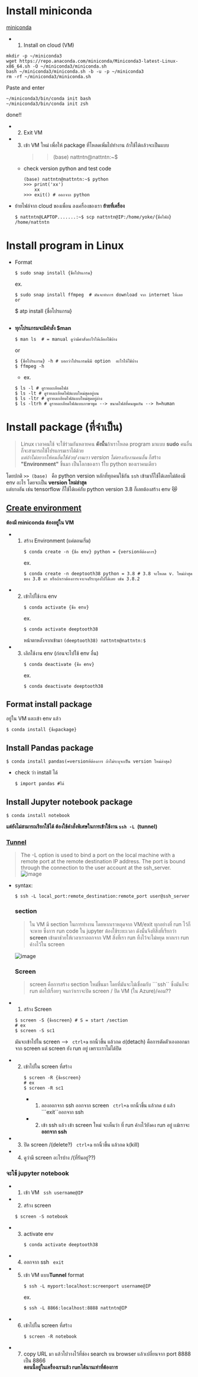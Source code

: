 # Install miniconda
[miniconda](https://docs.anaconda.com/free/miniconda/)
- 1. Install on cloud (VM)
```
mkdir -p ~/miniconda3
wget https://repo.anaconda.com/miniconda/Miniconda3-latest-Linux-x86_64.sh -O ~/miniconda3/miniconda.sh
bash ~/miniconda3/miniconda.sh -b -u -p ~/miniconda3
rm -rf ~/miniconda3/miniconda.sh
```
Paste and enter
```
~/miniconda3/bin/conda init bash
~/miniconda3/bin/conda init zsh
```
done!!
- 2. Exit VM
- 3. เข้า VM ใหม่ เพื่อให้ package ที่โหลดเพิ่มไปทำงาน
     ถ้าใช้ได้เเล้วจะเป็นแบบ
     >> (base) nattntn@nattntn:~$
   - check version python and test code
     ```
     (base) nattntn@nattntn:~$ python
     >>> print('xx')
         xx
     >>> exit() # ออกจาก python
     ```
- ย้ายไฟล์จาก cloud ของเพื่อน ลงเครื่องของเรา
  **ย้ายที่เครื่อง**
  ```
  $ nattntn@LAPTOP.......:~$ scp nattntn@IP:/home/yoke/{ชื่อไฟล์} /home/nattntn
  ```

# Install program in Linux 
- Format
  ```
  $ sudo snap install {ชื่อโปรแกรม}
  ```
  ex.
  ```
  $ sudo snap install ffmpeg  # มันจะทำการ download จาก internet ให้เลย
  or
  ```
  $ atp install {ชื่อโปรแกรม}
  ```
- **ทุกโปรแกรมจะมีคำสั่ง $man**
  ```
  $ man ls  # = manual ดูว่ามีคำสั่งอะไรให้เลือกใช้บ้าง
  ```
  or
  ```
  $ {ชื่อโปรแกรม} -h # บอกว่าโปรแกรมนี้มี option  อะไรให้ใช้บ้าง
  $ ffmpeg -h
  ```
  - ex.
  ```
  $ ls -l # ดูรายละเอียดไฟล์
  $ ls -lt # ดูรายละเอียดไฟล์แบบใหม่สุดอยู่บน
  $ ls -ltr # ดูรายละเอียดไฟล์แบบใหม่สุดอยู่ล่าง
  $ ls -ltrh # ดูรายละเอียดไฟล์แบบภาษาพูด --> ขนาดไฟล์ที่คนพูดกัน --> h=human
  ```
# Install package (ที่จำเป็น)
> Linux เวลาคนใช้ จะใช้ร่วมกันหลายคน **ดังนั้น**ถ้าเราโหลด program มาแบบ **sudo** คนอื่นก็จะสามารถใช้โปรแกรมเราได้ด้วย  
> *แต่ถ้าไม่อยากให้คนอื่นใช้ด้วย/งานเรา version ไม่ตรงกับงานคนอื่น* ก็สร้าง **"Environment"** ขึ้นมา เป็นโลกของเรา 1ใบ python ของเราคนเดียว

โดยปกติ
```>> (base) ```  คือ python version หลักที่ทุกคนใช้กัน ```ssh``` เข้ามาก็ใช้ได้เลยไม่ต้องมี env อะไร โดยจะเป็น **version ใหม่ล่าสุด**  
แต่บางอัน เช่น tensorflow ก็ใช้ได้เเค่กับ python version 3.8 ก็เลยต้องสร้าง env 😿

## [Create environment](https://conda.io/projects/conda/en/latest/user-guide/tasks/manage-environments.html#activating-an-environment)
**ต้องมี miniconda** **ต้องอยู่ใน VM**  
- 1. สร้าง Environment (แค่ตอนเริ่ม)
     ```
     $ conda create -n {ชื่อ env} python = {versionที่ต้องการ}
     ```
     ex.
     ```
     $ conda create -n deeptooth38 python = 3.8 # 3.8 จะโหลด v. ใหม่ล่าสุดของ 3.8 มา หรือถ้าเราต้องการเจาะจงก็ระบุลงไปได้เลย เช่น 3.8.2
     ```
- 2. เข้าไปใช้งาน env
       ```
       $ conda activate {ชื่อ env}
       ```
       ex.
       ```
       $ conda activate deeptooth38
       ```
       หน้าตาหลังจากเข้ามา ```(deeptooth38) nattntn@nattntn:$```
- 3. เลิกใช้งาน env (ก่อนจะไปใช้ env อื่น)
      ```
      $ conda deactivate {ชื่อ env}
      ```
      ex.
      ```
      $ conda deactivate deeptooth38
      ```
## Format install package
อยู่ใน VM และเข้า env แล้ว
```
$ conda install {ชื่อpackage}
```

## Install Pandas package
```
$ conda install pandas(=versionที่ต้องการ ถ้าไม่ระบุจะเป็น version ใหม่ล่าสุด)
```
- check ว่า install ได้
  ```
  $ import pandas #ได้
  ```
## Install Jupyter notebook package
```
$ conda install notebook
```
**แต่ยังไม่สามารถเรียกใช้ได้ ต้องใช้คำสั่งพิเศษในการเข้าใช้งาน ```ssh -L ```(tunnel)**

### [Tunnel](https://www.techtarget.com/searchsecurity/tutorial/How-to-use-SSH-tunnels-to-cross-network-boundaries#:~:text=The%20%2DL%20option%20is%20used,to%20access%20a%20remote%20resource.)
> The -L option is used to bind a port on the local machine with a remote port at the remote destination IP address. The port is bound through the connection to the user account at the ssh_server.  
![image](https://github.com/nattntn/AIPrototype2023/blob/main/lecture/ssh_local_port_forwarding_tunnel.png)

- syntax:
  ```
  $ ssh -L local_port:remote_destination:remote_port user@ssh_server
  ```

  ### section
  > ใน VM มี section ในการทำงาน โดยหากเราหลุดจาก VM/exit ทุกอย่างที่ run ไว้ก็จะหาย
    ซึ่งการ run code ใน jupyter ต้องใช้ระยะเวลา ดังนั้นจึงทีสิ่งที่เรียกว่า **screen** เข้ามาช่วยให้เวลาเราออกจาก VM สิ่งที่เรา run ทิ้งไว้จะไม่หยุด หากเรา run ค้างไว้ใน screen
  
  ![image](https://github.com/nattntn/AIPrototype2023/blob/main/lecture/section.jpg)
  
  ### Screen
  > screen  คือการสร้าง section ใหม่ขึ้นมา โดยที่มันจะไม่เชื่อมกับ ```ssh`` ซึ่งมันก็จะ run ต่อไปเรื่อยๆ จนกว่าเราจะปิด screen / ปิด VM (ใน Azure)/คอม??
- 1. สร้าง Screen
    ```
    $ screen -S {ชื่อscreen} # S = start /section
    # ex
    $ screen -S sc1
    ```
    มันจะเข้าไปใน screen --> ``` ctrl+a``` ยกนิ้วขึ้น แล้วกด ```d```(detach) คือการตัดตัวเองออกมาจาก screen แต่ screen ยัง  run อยู่ เพราะเราไม่ได้ปิด
- 2. เข้าไปใน screen ที่สร้าง
     ```
     $ screen -R {ชื่อscreen}
     # ex
     $ screen -R sc1
     ```
     - 1. ลองออกจาก ssh
       ออกจาก screen ``` ctrl+a``` ยกนิ้วขึ้น แล้วกด ```d``` แล้ว ```exit``ออกจาก ssh
     - 2. เข้า ssh แล้ว เข้า screen ใหม่ จะเห็นว่า ที่ run ค้างไว้ยังคง run อยู่ เเม้เราจะ**ออกจาก ssh**
- 3. ปิด screen /(delete?)
     ``` ctrl+a``` ยกนิ้วขึ้น แล้วกด ```k```(kill)
- 4. ดูว่ามี screen อะไรบ้าง /(ที่รันอยู่??)

### จะใช้ jupyter notebook
- 1. เข้า VM
     ``` ssh username@IP```
- 2. สร้าง screen
  ```
  $ screen -S notebook
  ```
- 3. activate env
     ```
     $ conda activate deeptooth38
     ```
- 4. ออกจาก ssh
     ``` exit```
- 5. เข้า VM แบบ**Tunnel**
     format
     ```
     $ ssh -L myport:localhost:screenport username@IP
     ```
     ex.
     ```
     $ ssh -L 8866:localhost:8888 nattntn@IP
     ```
- 6. เข้าไปใน screen ที่สร้าง
     ```
     $ screen -R notebook
     ```
- 7.  copy URL มา แล้วไปวางไว้ที่ช่อง search บน browser แล้วเปลี่ยนจาก port 8888 เป็น 8866  
     **ตอนนี้อยู่ในเครื่องเราแล้ว runได้นานเท่าที่ต้องการ**
 
     
  
  
       
  
  
  
  
  
  
     
